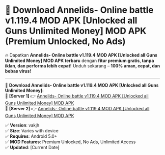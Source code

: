 # 🚀 Download Annelids- Online battle v1.119.4 MOD APK [Unlocked all Guns Unlimited Money] MOD APK (Premium Unlocked, No Ads)  

🔥 Dapatkan **Annelids- Online battle v1.119.4 MOD APK [Unlocked all Guns Unlimited Money] MOD APK terbaru** dengan **fitur premium gratis, tanpa iklan, dan performa lebih cepat!** Unduh sekarang – **100% aman, cepat, dan bebas virus!**  

---


🔽 **Download Annelids- Online battle v1.119.4 MOD APK [Unlocked all Guns Unlimited Money]:**  
🔹 **[Server 1]** 👉 [Annelids- Online battle v1.119.4 MOD APK [Unlocked all Guns Unlimited Money] MOD APK](https://apkcomod.com?title=Annelids-_Online_battle_v1.119.4_MOD_APK_[Unlocked_all_Guns_Unlimited_Money])  
🔹 **[Server 2]** 👉 [Annelids- Online battle v1.119.4 MOD APK [Unlocked all Guns Unlimited Money] MOD APK](https://apkcomod.com?title=Annelids-_Online_battle_v1.119.4_MOD_APK_[Unlocked_all_Guns_Unlimited_Money])  


✅ **Version**: vakjh  
✅ **Size**: Varies with device  
✅ **Requires**: Android 5.0+  
✅ **MOD Features**: Premium Unlocked, No Ads, Unlimited Access  
✅ **Updated**: [Current Date]  